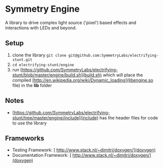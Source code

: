 Symmetry Engine
===============

A library to drive complex light source ('pixel') based effects and interactions with LEDs and beyond.

Setup
-----
1. clone the library `git clone git@github.com:SymmetryLabs/electrifying-stunt.git`
2. `cd electrifying-stunt/engine`
3. run [https://github.com/SymmetryLabs/electrifying-stunt/blob/master/engine/build.sh](build.sh) which will place the compiled [http://en.wikipedia.org/wiki/Dynamic_loading](libengine.so file) in the **lib** folder

Notes
-----
* [https://github.com/SymmetryLabs/electrifying-stunt/tree/master/engine/include](include) has the header files for code to use the library

Frameworks
-----
* Testing Framework: [ http://www.stack.nl/~dimitri/doxygen/](doxygen)
* Documentation Framework: [ http://www.stack.nl/~dimitri/doxygen/](doxygen)
